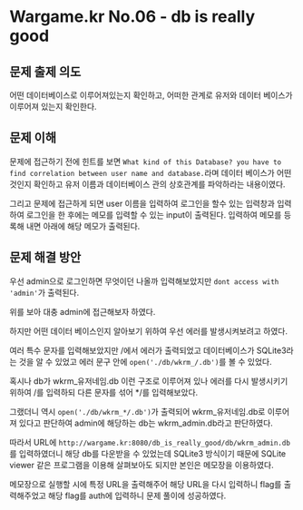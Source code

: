 # Wargame.kr No.06 - db is really good

## 문제 출제 의도
어떤 데이터베이스로 이루어져있는지 확인하고, 어떠한 관계로 유저와 데이터 베이스가 이루어져 있는지 확인한다.

## 문제 이해
문제에 접근하기 전에 힌트를 보면 `What kind of this Database? you have to find correlation between user name and database.`라며 데이터 베이스가 어떤 것인지 확인하고 유저 이름과 데이터베이스 관의 상호관계를 파악하라는 내용이였다.

그리고 문제에 접근하게 되면 user 이름을 입력하여 로그인을 할수 있는 입력창과 입력하여 로그인을 한 후에는 메모를 입력할 수 있는 input이  출력된다. 입력하여 메모를 등록해 내면 아래에 해당 메모가 출력된다.

## 문제 해결 방안
우선 admin으로 로그인하면 무엇이던 나올까 입력해보았지만 `dont access with 'admin'`가 출력된다. 

위를 보아 대충 admin에 접근해보자 하였다.

하지만 어떤 데이터 베이스인지 알아보기 위하여 우선 에러를 발생시켜보려고 하였다. 

여러 특수 문자를 입력해보았지만 /에서 에러가 출력되었고 데이터베이스가 SQLite3라는 것을 알 수 있었고 에러 문구 안에 `open('./db/wkrm_/.db')`를 볼 수 있었다. 

혹시나 db가 wkrm_유저네임.db 이런 구조로 이루어져 있나 에러를 다시 발생시키기 위하여 /를 입력하되 다른 문자를 섞어 */를 입력해보았다.

그랬더니 역시 `open('./db/wkrm_*/.db')`가 출력되어 wkrm_유저네임.db로 이루어져 있다고 판단하여 admin에 해당하는 db는 wkrm_admin.db라고 판단하였다.

따라서 URL에 `http://wargame.kr:8080/db_is_really_good/db/wkrm_admin.db`를 입력하였더니 해당 db를 다운받을 수 있었는데 SQLite3 방식이기 때문에 SQLite viewer 같은 프로그램을 이용해 살펴보아도 되지만 본인은 메모장을 이용하였다.

메모장으로 실행할 시에 특정 URL을 출력해주어 해당 URL을 다시 입력하니 flag를 출력해주었고 해당 flag를 auth에 입력하니 문제 풀이에 성공하였다.